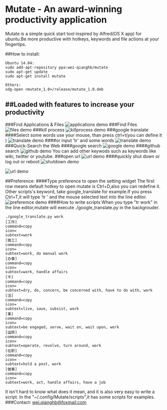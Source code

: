 Mutate - An award-winning productivity application
======

Mutate is a simple quick start tool inspired by Alfred(OS X app) for ubuntu.Be more productive with hotkeys, keywords and file actions at your fingertips.
 
##How to install:

    Ubuntu 14.04:
    sudo add-apt-repository ppa:wei-qianghb/mutate
    sudo apt-get update
    sudo apt-get install mutate

    Others:
    xdg-open <mutate_1.0>/release/mutate_1.0.deb
	
##Loaded with features to increase your productivity
----
###Find Applications & Files
![applications demo](http://i.imgur.com/dyNHVwU.png)
###Find Files
![files demo](http://i.imgur.com/4Jx878l.png)
###kill process
![killprocess demo](http://i.imgur.com/XSciIex.png)
###google translate
####Select some words use your mouse, than press ctrl+t(you can define it )
![translate demo](http://i.imgur.com/kB4YSqU.jpg)
####or input 'tr' and some words
![translate demo](http://i.imgur.com/gycjZeY.png)
###Quick-Search the Web
####google search
![google demo](http://i.imgur.com/oRtXJBu.png)
####github search
![github demo](http://i.imgur.com/oIVCSqS.png)
You can add other keywods such as keywords like wiki, twitter or youtube.
###open url
![url demo](http://i.imgur.com/2JFFMZz.png)
####quickly shut down or log out or reboot
![shutdown demo](http://i.imgur.com/yvyyUDb.png)


![url demo](http://i.imgur.com/bnBvfgw.png)

##Preference:
####Type preference to open the setting widget
The first row means default hotkey to open mutate is Ctrl+D,also you can redefine it.
Other scripts's keyword, take google_translate for example.If you press Ctrl+T,it will type 'tr ' and the mouse selected text into the line editor.
![preferemce demo](http://i.imgur.com/1hHLY6r.png)
####How to write scripts
When you type "tr work" in the line editor,mutate will execute ./google_translate.py in the backgrouder.
```
./google_translate.py work
[工作]
command=copy
icon=
subtext=work
[做工]
command=copy
icon=
subtext=work, do manual work
[办事]
command=copy
icon=
subtext=work, handle affairs
[干]
command=copy
icon=
subtext=dry, do, concern, be concerned with, have to do with, work
[活]
command=copy
icon=
subtext=live, save, subsist, work
[事]
command=copy
icon=
subtext=be engaged, serve, wait on, wait upon, work
[运转]
command=copy
icon=
subtext=operate, revolve, turn around, work
[在职]
command=copy
icon=
subtext=hold a post, work
[做事]
command=copy
icon=
subtext=work, act, handle affairs, have a job
```
It isn't hard to know what does it mean, and it is also very easy to write a script.
In the "~/.config/Mutate/scripts",it has some scripts for examples.
###Contact: wei.qianghb@foxmail.com

